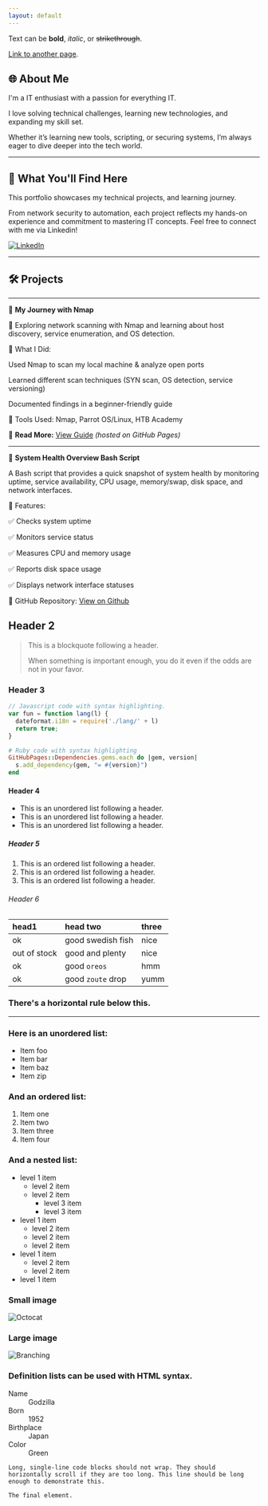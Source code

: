 ```yaml
---
layout: default
---
```




Text can be **bold**, _italic_, or ~~strikethrough~~.

[Link to another page](./another-page.html).

## 🌐 About Me

I'm a IT enthusiast with a passion for everything IT.

I love solving technical challenges, learning new technologies, and expanding my skill set.

Whether it’s learning new tools, scripting, or securing systems, I’m always eager to dive deeper into the tech world.

---------------------------------------------------------------------------------------------------------------

## 🎯 What You'll Find Here

This portfolio showcases my technical projects, and learning journey.

From network security to automation, each project reflects my hands-on experience and commitment to mastering IT concepts. Feel free to connect with me via Linkedin!

[![LinkedIn](https://img.shields.io/badge/LinkedIn-Profile-blue?logo=linkedin)](https://www.linkedin.com/in/matthewadriaanzen/)

---------------------------------------------------------------------------------------------------------------

## 🛠️ Projects

---------------------------------------------------------------------------------------------------------------

📌 **My Journey with Nmap**

🚀 Exploring network scanning with Nmap and learning about host discovery, service enumeration, and OS detection.

🔹 What I Did:

Used Nmap to scan my local machine & analyze open ports

Learned different scan techniques (SYN scan, OS detection, service versioning)

Documented findings in a beginner-friendly guide

🔹 Tools Used: Nmap, Parrot OS/Linux, HTB Academy

🔹 **Read More:** [View Guide](https://ltsmatthew.github.io/nmap_project/) _(hosted on GitHub Pages)_

---------------------------------------------------------------------------------------------------------------

📌 **System Health Overview Bash Script**

A Bash script that provides a quick snapshot of system health by monitoring uptime, service availability, CPU usage, memory/swap, disk space, and network interfaces.

🔹 Features:

✅ Checks system uptime

✅ Monitors service status

✅ Measures CPU and memory usage

✅ Reports disk space usage

✅ Displays network interface statuses

📂 GitHub Repository: [View on Github](https://github.com/ltsMatthew/bash_system_healthcheck)

## Header 2

> This is a blockquote following a header.
>
> When something is important enough, you do it even if the odds are not in your favor.

### Header 3

```js
// Javascript code with syntax highlighting.
var fun = function lang(l) {
  dateformat.i18n = require('./lang/' + l)
  return true;
}
```

```ruby
# Ruby code with syntax highlighting
GitHubPages::Dependencies.gems.each do |gem, version|
  s.add_dependency(gem, "= #{version}")
end
```

#### Header 4

*   This is an unordered list following a header.
*   This is an unordered list following a header.
*   This is an unordered list following a header.

##### Header 5

1.  This is an ordered list following a header.
2.  This is an ordered list following a header.
3.  This is an ordered list following a header.

###### Header 6

| head1        | head two          | three |
|:-------------|:------------------|:------|
| ok           | good swedish fish | nice  |
| out of stock | good and plenty   | nice  |
| ok           | good `oreos`      | hmm   |
| ok           | good `zoute` drop | yumm  |

### There's a horizontal rule below this.

* * *

### Here is an unordered list:

*   Item foo
*   Item bar
*   Item baz
*   Item zip

### And an ordered list:

1.  Item one
1.  Item two
1.  Item three
1.  Item four

### And a nested list:

- level 1 item
  - level 2 item
  - level 2 item
    - level 3 item
    - level 3 item
- level 1 item
  - level 2 item
  - level 2 item
  - level 2 item
- level 1 item
  - level 2 item
  - level 2 item
- level 1 item

### Small image

![Octocat](https://github.githubassets.com/images/icons/emoji/octocat.png)

### Large image

![Branching](https://guides.github.com/activities/hello-world/branching.png)


### Definition lists can be used with HTML syntax.

<dl>
<dt>Name</dt>
<dd>Godzilla</dd>
<dt>Born</dt>
<dd>1952</dd>
<dt>Birthplace</dt>
<dd>Japan</dd>
<dt>Color</dt>
<dd>Green</dd>
</dl>

```
Long, single-line code blocks should not wrap. They should horizontally scroll if they are too long. This line should be long enough to demonstrate this.
```

```
The final element.
```

